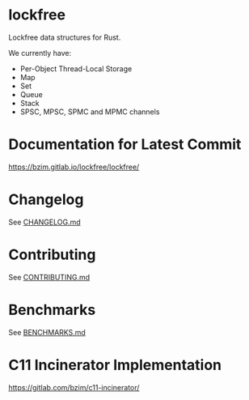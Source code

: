 # lockfree
Lockfree data structures for Rust.

We currently have:
* Per-Object Thread-Local Storage
* Map
* Set
* Queue
* Stack
* SPSC, MPSC, SPMC and MPMC channels

# Documentation for Latest Commit
<https://bzim.gitlab.io/lockfree/lockfree/>

# Changelog
See [CHANGELOG.md](CHANGELOG.md)

# Contributing
See [CONTRIBUTING.md](CONTRIBUTING.md)

# Benchmarks
See [BENCHMARKS.md](BENCHMARKS.md)

# C11 Incinerator Implementation
<https://gitlab.com/bzim/c11-incinerator/>
